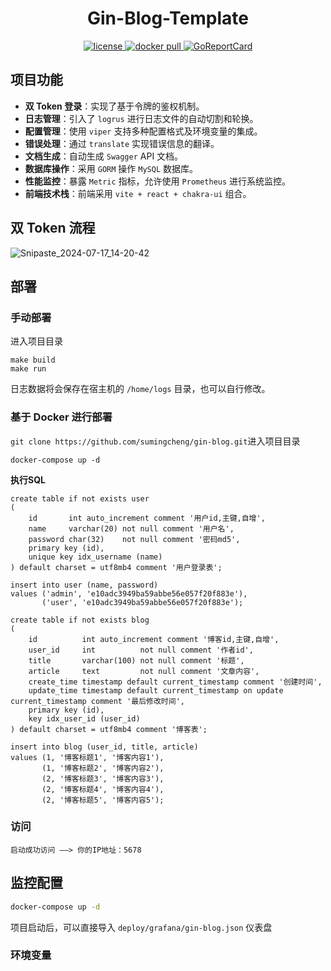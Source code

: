 <h1 align="center">Gin-Blog-Template</h1>
<p align="center">
  <a href="https://raw.githubusercontent.com/sumingcheng/gin-blog/main/LICENSE">
    <img src="https://img.shields.io/github/license/sumingcheng/gin-blog?color=brightgreen" alt="license">
  </a>
  <a href="https://hub.docker.com/repository/docker/smcroot/gin-blog">
    <img src="https://img.shields.io/docker/pulls/smcroot/gin-blog?color=brightgreen" alt="docker pull">
  </a>
  <a href="https://goreportcard.com/report/github.com/sumingcheng/gin-blog">
    <img src="https://goreportcard.com/badge/github.com/sumingcheng/gin-blog" alt="GoReportCard">
  </a>
</p>

## 项目功能
-  **双 Token 登录**：实现了基于令牌的鉴权机制。
-  **日志管理**：引入了 `logrus` 进行日志文件的自动切割和轮换。
-  **配置管理**：使用 `viper` 支持多种配置格式及环境变量的集成。
-  **错误处理**：通过 `translate` 实现错误信息的翻译。
-  **文档生成**：自动生成 `Swagger` API 文档。
-  **数据库操作**：采用 `GORM` 操作 `MySQL` 数据库。
-  **性能监控**：暴露 `Metric` 指标，允许使用 `Prometheus` 进行系统监控。
-  **前端技术栈**：前端采用 `vite + react + chakra-ui` 组合。

## 双 Token 流程
![Snipaste_2024-07-17_14-20-42](https://github.com/user-attachments/assets/8cea318f-2302-4f19-b5a1-301714d1a00e)


## 部署
### 手动部署
进入项目目录

```
make build
make run
```

日志数据将会保存在宿主机的 `/home/logs` 目录，也可以自行修改。

### 基于 Docker 进行部署

`git clone https://github.com/sumingcheng/gin-blog.git`进入项目目录

```
docker-compose up -d
```

**执行SQL**

```
create table if not exists user
(
    id       int auto_increment comment '用户id,主键,自增',
    name     varchar(20) not null comment '用户名',
    password char(32)    not null comment '密码md5',
    primary key (id),
    unique key idx_username (name)
) default charset = utf8mb4 comment '用户登录表';

insert into user (name, password)
values ('admin', 'e10adc3949ba59abbe56e057f20f883e'),
       ('user', 'e10adc3949ba59abbe56e057f20f883e');

create table if not exists blog
(
    id          int auto_increment comment '博客id,主键,自增',
    user_id     int          not null comment '作者id',
    title       varchar(100) not null comment '标题',
    article     text         not null comment '文章内容',
    create_time timestamp default current_timestamp comment '创建时间',
    update_time timestamp default current_timestamp on update current_timestamp comment '最后修改时间',
    primary key (id),
    key idx_user_id (user_id)
) default charset = utf8mb4 comment '博客表';

insert into blog (user_id, title, article)
values (1, '博客标题1', '博客内容1'),
       (1, '博客标题2', '博客内容2'),
       (2, '博客标题3', '博客内容3'),
       (2, '博客标题4', '博客内容4'),
       (2, '博客标题5', '博客内容5');
```

### 访问

```
启动成功访问 ——> 你的IP地址：5678
```

## 监控配置

```bash
docker-compose up -d
```
项目启动后，可以直接导入 `deploy/grafana/gin-blog.json` 仪表盘
### 环境变量
